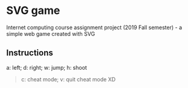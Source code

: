 # SVG game
Internet computing course assignment project (2019 Fall semester) - a simple web game created with SVG 

## Instructions
a: left; d: right; w: jump; h: shoot
> c: cheat mode; v: quit cheat mode XD

